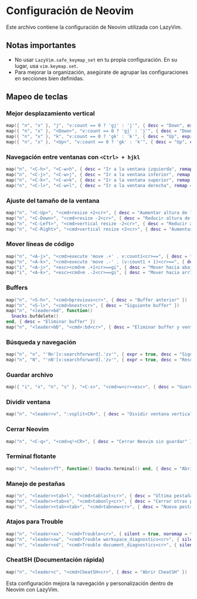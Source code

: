 
# Configuración de Neovim

Este archivo contiene la configuración de Neovim utilizada con LazyVim.

## Notas importantes

- No usar `LazyVim.safe_keymap_set` en tu propia configuración. En su lugar, usa `vim.keymap.set`.
- Para mejorar la organización, asegúrate de agrupar las configuraciones en secciones bien definidas.

## Mapeo de teclas

### Mejor desplazamiento vertical

```lua
map({ "n", "x" }, "j", "v:count == 0 ? 'gj' : 'j'", { desc = "Down", expr = true, silent = true })
map({ "n", "x" }, "<Down>", "v:count == 0 ? 'gj' : 'j'", { desc = "Down", expr = true, silent = true })
map({ "n", "x" }, "k", "v:count == 0 ? 'gk' : 'k'", { desc = "Up", expr = true, silent = true })
map({ "n", "x" }, "<Up>", "v:count == 0 ? 'gk' : 'k'", { desc = "Up", expr = true, silent = true })
```

### Navegación entre ventanas con `<Ctrl> + hjkl`

```lua
map("n", "<C-h>", "<C-w>h", { desc = "Ir a la ventana izquierda", remap = true })
map("n", "<C-j>", "<C-w>j", { desc = "Ir a la ventana inferior", remap = true })
map("n", "<C-k>", "<C-w>k", { desc = "Ir a la ventana superior", remap = true })
map("n", "<C-l>", "<C-w>l", { desc = "Ir a la ventana derecha", remap = true })
```

### Ajuste del tamaño de la ventana

```lua
map("n", "<C-Up>", "<cmd>resize +2<cr>", { desc = "Aumentar altura de la ventana" })
map("n", "<C-Down>", "<cmd>resize -2<cr>", { desc = "Reducir altura de la ventana" })
map("n", "<C-Left>", "<cmd>vertical resize -2<cr>", { desc = "Reducir ancho de la ventana" })
map("n", "<C-Right>", "<cmd>vertical resize +2<cr>", { desc = "Aumentar ancho de la ventana" })
```

### Mover líneas de código

```lua
map("n", "<A-j>", "<cmd>execute 'move .+' . v:count1<cr>==", { desc = "Mover hacia abajo" })
map("n", "<A-k>", "<cmd>execute 'move .-' . (v:count1 + 1)<cr>==", { desc = "Mover hacia arriba" })
map("i", "<A-j>", "<esc><cmd>m .+1<cr>==gi", { desc = "Mover hacia abajo" })
map("i", "<A-k>", "<esc><cmd>m .-2<cr>==gi", { desc = "Mover hacia arriba" })
```

### Buffers

```lua
map("n", "<S-h>", "<cmd>bprevious<cr>", { desc = "Buffer anterior" })
map("n", "<S-l>", "<cmd>bnext<cr>", { desc = "Siguiente buffer" })
map("n", "<leader>bd", function()
  Snacks.bufdelete()
end, { desc = "Eliminar buffer" })
map("n", "<leader>bD", "<cmd>:bd<cr>", { desc = "Eliminar buffer y ventana" })
```

### Búsqueda y navegación

```lua
map("n", "n", "'Nn'[v:searchforward].'zv'", { expr = true, desc = "Siguiente resultado" })
map("n", "N", "'nN'[v:searchforward].'zv'", { expr = true, desc = "Resultado anterior" })
```

### Guardar archivo

```lua
map({ "i", "x", "n", "s" }, "<C-s>", "<cmd>w<cr><esc>", { desc = "Guardar archivo" })
```

### Dividir ventana

```lua
map("n", "<leader>v", ":vsplit<CR>", { desc = "Dividir ventana verticalmente" })
```

### Cerrar Neovim

```lua
map("n", "<C-q>", "<cmd>q!<CR>", { desc = "Cerrar Neovim sin guardar" })
```

### Terminal flotante

```lua
map("n", "<leader>fT", function() Snacks.terminal() end, { desc = "Abrir terminal flotante" })
```

### Manejo de pestañas

```lua
map("n", "<leader><tab>l", "<cmd>tablast<cr>", { desc = "Última pestaña" })
map("n", "<leader><tab>o", "<cmd>tabonly<cr>", { desc = "Cerrar otras pestañas" })
map("n", "<leader><tab><tab>", "<cmd>tabnew<cr>", { desc = "Nueva pestaña" })
```

### Atajos para Trouble

```lua
map("n", "<leader>xx", "<cmd>Trouble<cr>", { silent = true, noremap = true, desc = "Abrir Trouble" })
map("n", "<leader>xw", "<cmd>Trouble workspace_diagnostics<cr>", { silent = true, noremap = true, desc = "Ver diagnóstico del espacio de trabajo" })
map("n", "<leader>xd", "<cmd>Trouble document_diagnostics<cr>", { silent = true, noremap = true, desc = "Ver diagnóstico del documento" })
```

### CheatSH (Documentación rápida)

```lua
map("n", "<leader>c", "<cmd>CheatSH<cr>", { desc = "Abrir CheatSH" })
```

Esta configuración mejora la navegación y personalización dentro de Neovim con LazyVim.
